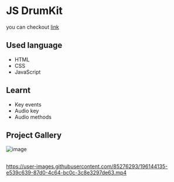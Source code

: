 # JS DrumKit
you can checkout [link](https://Jagrati1213.github.io/drumkit)
## Used language
- HTML
- CSS
- JavaScript
## Learnt 
- Key events
- Audio key
- Audio methods
## Project Gallery
![image](https://user-images.githubusercontent.com/85276293/196141293-9c2a7f99-8831-40b3-888b-eb828e0d758b.png)
##
https://user-images.githubusercontent.com/85276293/196144135-e539c639-87d0-4c64-bc0c-3c8e3297de63.mp4


